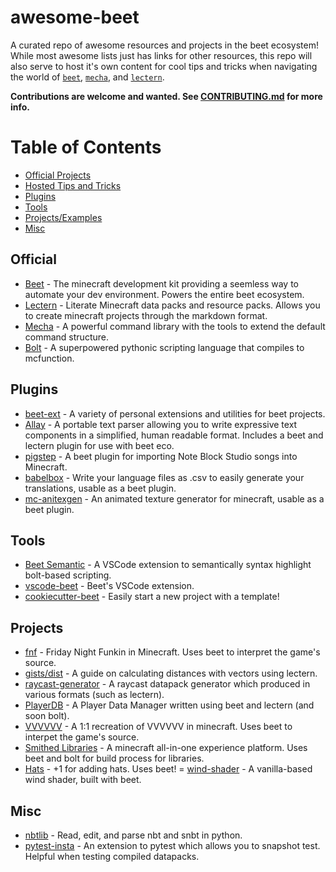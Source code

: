 # awesome-beet
A curated repo of awesome resources and projects in the beet ecosystem! While most awesome lists just has links for other resources, this repo will also serve to host it's own content for cool tips and tricks when navigating the world of [`beet`](https://github.com/mcbeet/beet), [`mecha`](https://github.com/mcbeet/mecha), and [`lectern`](https://github.com/mcbeet/lectern).

**Contributions are welcome and wanted. See [CONTRIBUTING.md](CONTRIBUTING.md) for more info.**

# Table of Contents

- [Official Projects](#official)
- [Hosted Tips and Tricks](resources)
- [Plugins](#plugins)
- [Tools](#tools)
- [Projects/Examples](#projects)
- [Misc](#misc)


## Official

- [Beet](https://github.com/mcbeet/beet) - The minecraft development kit providing a seemless way to automate your dev environment. Powers the entire beet ecosystem.
- [Lectern](https://github.com/mcbeet/lectern) - Literate Minecraft data packs and resource packs. Allows you to create minecraft projects through the markdown format.
- [Mecha](https://github.com/mcbeet/mecha) - A powerful command library with the tools to extend the default command structure.
- [Bolt](https://github.com/mcbeet/mecha/tree/main/mecha/contrib/bolt) - A superpowered pythonic scripting language that compiles to mcfunction.


## Plugins

- [beet-ext](https://github.com/Arcensoth/beet-ext) - A variety of personal extensions and utilities for beet projects.
- [Allay](https://github.com/DoubleF3lix/Allay) - A portable text parser allowing you to write expressive text components in a simplified, human readable format. Includes a beet and lectern plugin for use with beet eco.
- [pigstep](https://github.com/vberlier/pigstep) - A beet plugin for importing Note Block Studio songs into Minecraft.
- [babelbox](https://github.com/OrangeUtan/babelbox) - Write your language files as .csv to easily generate your translations, usable as a beet plugin.
- [mc-anitexgen](https://github.com/OrangeUtan/mcanitexgen) - An animated texture generator for minecraft, usable as a beet plugin.


## Tools

- [Beet Semantic](https://github.com/TheNuclearNexus/BeetSemantics/) - A VSCode extension to semantically syntax highlight bolt-based scripting.
- [vscode-beet](https://github.com/mcbeet/vscode-beet) - Beet's VSCode extension.
- [cookiecutter-beet](https://github.com/OrangeUtan/cookiecutter-beet) - Easily start a new project with a template!


## Projects

- [fnf](https://github.com/vberlier/fnf) - Friday Night Funkin in Minecraft. Uses beet to interpret the game's source.
- [gists/dist](https://github.com/rx-modules/gists/tree/main/dist) - A guide on calculating distances with vectors using lectern.
- [raycast-generator](https://help.sourceblock.net/beta/tools/data-packs/raycasting-generator) - A raycast datapack generator which produced in various formats (such as lectern).
- [PlayerDB](https://github.com/rx-modules/PlayerDB) - A Player Data Manager written using beet and lectern (and soon bolt).
- [VVVVVV](https://github.com/Bentroen/VVVVVV-in-Minecraft) - A 1:1 recreation of VVVVVV in minecraft. Uses beet to interpet the game's source.
- [Smithed Libraries](https://github.com/Smithed-MC/Libraries) - A minecraft all-in-one experience platform. Uses beet and bolt for build process for libraries.
- [Hats](https://github.com/OrangeUtan/Hats) - +1 for adding hats. Uses beet!
= [wind-shader](https://github.com/OrangeUtan/mc-wind-shader/) - A vanilla-based wind shader, built with beet.

## Misc

- [nbtlib](https://github.com/vberlier/nbtlib) - Read, edit, and parse nbt and snbt in python.
- [pytest-insta](https://github.com/vberlier/pytest-insta) - An extension to pytest which allows you to snapshot test. Helpful when testing compiled datapacks.

